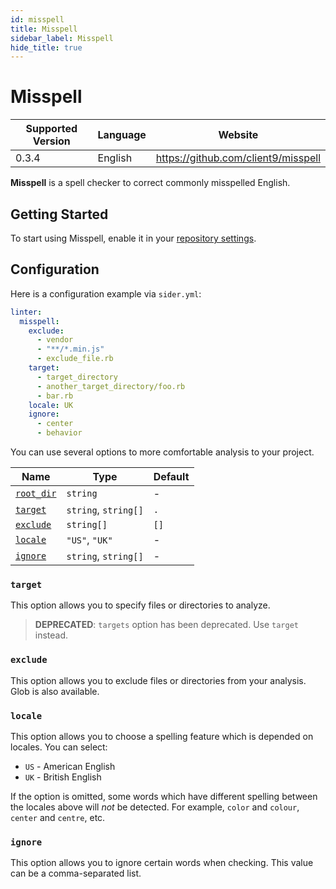 ```yaml
---
id: misspell
title: Misspell
sidebar_label: Misspell
hide_title: true
---
```


# Misspell

| Supported Version | Language  | Website                             |
| ----------------- | --------- | ----------------------------------- |
| 0.3.4             | English   | https://github.com/client9/misspell |

**Misspell** is a spell checker to correct commonly misspelled English.

## Getting Started

To start using Misspell, enable it in your [repository settings](../../getting-started/repository-settings.md).

## Configuration

Here is a configuration example via `sider.yml`:

```yaml
linter:
  misspell:
    exclude:
      - vendor
      - "**/*.min.js"
      - exclude_file.rb
    target:
      - target_directory
      - another_target_directory/foo.rb
      - bar.rb
    locale: UK
    ignore:
      - center
      - behavior
```

You can use several options to more comfortable analysis to your project.

| Name                                                                                  | Type                 | Default |
| ------------------------------------------------------------------------------------- | -------------------- | ------- |
| [`root_dir`](../../getting-started/custom-configuration.md#linteranalyzer_idroot_dir) | `string`             | -       |
| [`target`](#target)                                                                   | `string`, `string[]` | `.`     |
| [`exclude`](#exclude)                                                                 | `string[]`           | `[]`    |
| [`locale`](#locale)                                                                   | `"US"`, `"UK"`       | -       |
| [`ignore`](#ignore)                                                                   | `string`, `string[]` | -       |

### `target`

This option allows you to specify files or directories to analyze.

> **DEPRECATED**: `targets` option has been deprecated. Use `target` instead.

### `exclude`

This option allows you to exclude files or directories from your analysis. Glob is also available.

### `locale`

This option allows you to choose a spelling feature which is depended on locales. You can select:

- `US` - American English
- `UK` - British English

If the option is omitted, some words which have different spelling between the locales above will _not_ be detected.
For example, `color` and `colour`, `center` and `centre`, etc.

### `ignore`

This option allows you to ignore certain words when checking. This value can be a comma-separated list.
